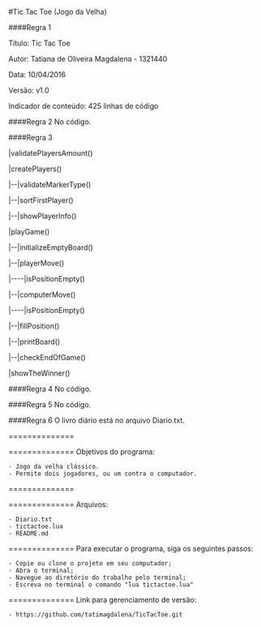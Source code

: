 #Tic Tac Toe (Jogo da Velha)

####Regra 1

Título: Tic Tac Toe

Autor: Tatiana de Oliveira Magdalena - 1321440

Data: 10/04/2016

Versão: v1.0

Indicador de conteúdo: 425 linhas de código

####Regra 2
No código.

####Regra 3

|validatePlayersAmount()

|createPlayers()

|--|validateMarkerType()

|--|sortFirstPlayer()

|--|showPlayerInfo()

|playGame()

|--|initializeEmptyBoard()

|--|playerMove()

|----|isPositionEmpty()

|--|computerMove()

|----|isPositionEmpty()

|--|fillPosition()

|--|printBoard()

|--|checkEndOfGame()

|showTheWinner()

####Regra 4
No código.

####Regra 5
No código.

####Regra 6
O livro diário está no arquivo Diario.txt.


==============

==============
Objetivos do programa:

	- Jogo da velha clássico.
    - Permite dois jogadores, ou um contra o computador.

==============

==============
Arquivos:

	- Diario.txt
	- tictactoe.lua
	- README.md

==============
Para executar o programa, siga os seguintes passos:

	- Copie ou clone o projeto em seu computador;
	- Abra o terminal;
	- Navegue ao diretório do trabalho pelo terminal;
	- Escreva no terminal o comando "lua tictactoe.lua"

==============
Link para gerenciamento de versão:

	- https://github.com/tatimagdalena/TicTacToe.git

